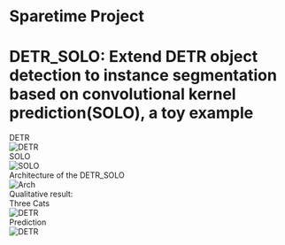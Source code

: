 # Sparetime Project
# DETR_SOLO: Extend DETR object detection to instance segmentation based on convolutional kernel prediction(SOLO), a toy example  
DETR  
![DETR](https://github.com/LeungTsang/detr_solo/raw/main/fig/DETR.png)  
SOLO  
![SOLO](https://github.com/LeungTsang/detr_solo/raw/main/fig/SOLO.png)  
Architecture of the DETR_SOLO  
![Arch](https://github.com/LeungTsang/detr_solo/raw/main/fig/DETR_SOLO.png)  
Qualitative result:  
Three Cats  
![DETR](https://github.com/LeungTsang/detr_solo/raw/main/fig/000000000977.jpg)  
Prediction  
![DETR](https://github.com/LeungTsang/detr_solo/raw/main/fig/Figure_10.png)  
